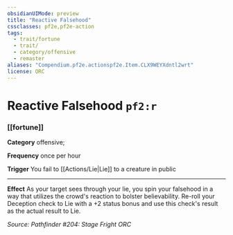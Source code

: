 ```yaml
---
obsidianUIMode: preview
title: "Reactive Falsehood"
cssclasses: pf2e,pf2e-action
tags:
  - trait/fortune
  - trait/
  - category/offensive
  - remaster
aliases: "Compendium.pf2e.actionspf2e.Item.CLX9WEYXdntl2wrt"
license: ORC
---
```

# Reactive Falsehood `pf2:r`

### [[fortune]]

**Category** offensive; 




**Frequency** once per hour

**Trigger** You fail to [[Actions/Lie|Lie]] to a creature in public

* * *

**Effect** As your target sees through your lie, you spin your falsehood in a way that utilizes the crowd's reaction to bolster believability. Re-roll your Deception check to Lie with a +2 status bonus and use this check's result as the actual result to Lie.

*Source: Pathfinder #204: Stage Fright*
*ORC*